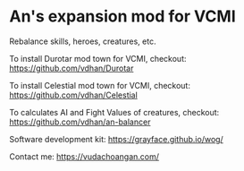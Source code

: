 # An's expansion mod for VCMI

Rebalance skills, heroes, creatures, etc.

To install Durotar mod town for VCMI, checkout: https://github.com/vdhan/Durotar

To install Celestial mod town for VCMI, checkout: https://github.com/vdhan/Celestial

To calculates AI and Fight Values of creatures, checkout: https://github.com/vdhan/an-balancer

Software development kit: https://grayface.github.io/wog/

Contact me: https://vudachoangan.com/